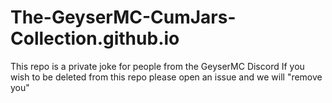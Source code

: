 # The-GeyserMC-CumJars-Collection.github.io
This repo is a private joke for people from the GeyserMC Discord
If you wish to be deleted from this repo please open an issue and we will "remove you"
